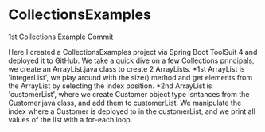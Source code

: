 # CollectionsExamples
1st Collections Example Commit

Here I created a CollectionsExamples project via Spring Boot ToolSuit 4 and deployed it to GitHub.
We take a quick dive on a few Collections principals, we create an ArrayList.java class to create 2 ArrayLists.
  *1st ArrayList is 'integerList', we play around with the size() method and get elements from the ArrayList by 
    selecting the index position.
  *2nd ArrayList is 'customerList', where we create Customer object type isntances from the Customer.java class, and 
    add them to customerList.
    We manipulate the index where a Customer is deployed to in the customerList, and we print all values of the list with 
    a for-each loop.
  
